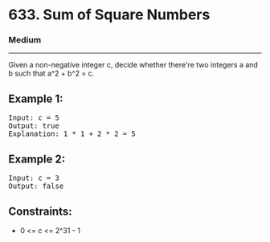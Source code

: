 # 633. Sum of Square Numbers

### Medium

---

Given a non-negative integer c, decide whether there're two integers a and b such that a^2 + b^2 = c.

## Example 1:

<pre>
Input: c = 5
Output: true
Explanation: 1 * 1 + 2 * 2 = 5
</pre>

## Example 2:

<pre>
Input: c = 3
Output: false
</pre>

## Constraints:

- 0 <= c <= 2^31 - 1
